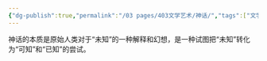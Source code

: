 ```yaml
---
{"dg-publish":true,"permalink":"/03 pages/403文学艺术/神话/","tags":["文学"],"created":"2024-11-30T20:59:58.543+08:00","updated":"2025-03-02T20:44:14.532+08:00"}
---
```


神话的本质是原始人类对于“未知”的一种解释和幻想，是一种试图把“未知”转化为“可知”和“已知”的尝试。